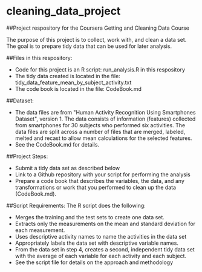 # cleaning_data_project
##Project respository for the Coursera Getting and Cleaning Data Course

The purpose of this project is to collect, work with, and clean a data set. The goal is to prepare tidy data that can be used for later analysis.

##Files in this respository:
* Code for this project is an R script: run_analysis.R in this respository
* The tidy data created is located in the file: tidy_data_feature_mean_by_subject_activity.txt
* The code book is located in the file: CodeBook.md

##Dataset:
* The data files are from "Human Activity Recognition Using Smartphones Dataset", version 1. The data consists of information (features) collected from smartphones for 30 subjects who performed six activities. The data files are split across a number of files that are merged, labeled, melted and recast to allow mean calculations for the selected features.
* See the CodeBook.md for details.

##Project Steps:
* Submit a tidy data set as described below
* Link to a Github repository with your script for performing the analysis
* Prepare a code book that describes the variables, the data, and any transformations or work that you performed to clean up the data (CodeBook.md).

##Script Requirements:
The R script does the following:
* Merges the training and the test sets to create one data set.
* Extracts only the measurements on the mean and standard deviation for each measurement. 
* Uses descriptive activity names to name the activities in the data set
* Appropriately labels the data set with descriptive variable names. 
* From the data set in step 4, creates a second, independent tidy data set with the average of each variable for each activity and each subject.
* See the script file for details on the approach and methodology
